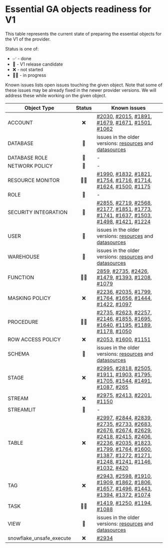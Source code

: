 # Essential GA objects readiness for V1

This table represents the current state of preparing the essential objects for the V1 of the provider.

Status is one of:

- ✅ - done<br>
- 🚀 - V1 release candidate<br>
- ❌ - not started<br>
- 👨‍💻 - in progress<br>

Known issues lists open issues touching the given object. Note that some of these issues may be already fixed in the
newer provider versions. We will address these while working on the given object.

| Object Type              | Status | Known issues                                                                                                                                                                                                                                                                                                                                                                                                                                                                                                                                                                                                                                                                                                                                                                                                                                                                                                                                                                                                                                                                                                                                                                                                                                                                                                                                                                                                                                                                                                                                                                                                                                                                                                                                                                                                                                                                                                                                                                                                                                                                                                                                                                                                                                                                                   |
|--------------------------|:------:|------------------------------------------------------------------------------------------------------------------------------------------------------------------------------------------------------------------------------------------------------------------------------------------------------------------------------------------------------------------------------------------------------------------------------------------------------------------------------------------------------------------------------------------------------------------------------------------------------------------------------------------------------------------------------------------------------------------------------------------------------------------------------------------------------------------------------------------------------------------------------------------------------------------------------------------------------------------------------------------------------------------------------------------------------------------------------------------------------------------------------------------------------------------------------------------------------------------------------------------------------------------------------------------------------------------------------------------------------------------------------------------------------------------------------------------------------------------------------------------------------------------------------------------------------------------------------------------------------------------------------------------------------------------------------------------------------------------------------------------------------------------------------------------------------------------------------------------------------------------------------------------------------------------------------------------------------------------------------------------------------------------------------------------------------------------------------------------------------------------------------------------------------------------------------------------------------------------------------------------------------------------------------------------------|
| ACCOUNT                  |   ❌    | [#2030](https://github.com/Snowflake-Labs/terraform-provider-snowflake/issues/2030), [#2015](https://github.com/Snowflake-Labs/terraform-provider-snowflake/issues/2015), [#1891](https://github.com/Snowflake-Labs/terraform-provider-snowflake/issues/1891), [#1679](https://github.com/Snowflake-Labs/terraform-provider-snowflake/issues/1679), [#1671](https://github.com/Snowflake-Labs/terraform-provider-snowflake/issues/1671), [#1501](https://github.com/Snowflake-Labs/terraform-provider-snowflake/issues/1501), [#1062](https://github.com/Snowflake-Labs/terraform-provider-snowflake/issues/1062)                                                                                                                                                                                                                                                                                                                                                                                                                                                                                                                                                                                                                                                                                                                                                                                                                                                                                                                                                                                                                                                                                                                                                                                                                                                                                                                                                                                                                                                                                                                                                                                                                                                                              |
| DATABASE                 |   🚀   | issues in the older versions: [resources](https://github.com/Snowflake-Labs/terraform-provider-snowflake/issues?q=label%3Aresource%3Adatabase+) and [datasources](https://github.com/Snowflake-Labs/terraform-provider-snowflake/issues?q=label%3Adata_source%3Adatabases+)                                                                                                                                                                                                                                                                                                                                                                                                                                                                                                                                                                                                                                                                                                                                                                                                                                                                                                                                                                                                                                                                                                                                                                                                                                                                                                                                                                                                                                                                                                                                                                                                                                                                                                                                                                                                                                                                                                                                                                                                                    |
| DATABASE ROLE            |   🚀   | -                                                                                                                                                                                                                                                                                                                                                                                                                                                                                                                                                                                                                                                                                                                                                                                                                                                                                                                                                                                                                                                                                                                                                                                                                                                                                                                                                                                                                                                                                                                                                                                                                                                                                                                                                                                                                                                                                                                                                                                                                                                                                                                                                                                                                                                                                              |
| NETWORK POLICY           |   🚀   | -                                                                                                                                                                                                                                                                                                                                                                                                                                                                                                                                                                                                                                                                                                                                                                                                                                                                                                                                                                                                                                                                                                                                                                                                                                                                                                                                                                                                                                                                                                                                                                                                                                                                                                                                                                                                                                                                                                                                                                                                                                                                                                                                                                                                                                                                                              |
| RESOURCE MONITOR         | 👨‍💻  | [#1990](https://github.com/Snowflake-Labs/terraform-provider-snowflake/issues/1990), [#1832](https://github.com/Snowflake-Labs/terraform-provider-snowflake/issues/1832), [#1821](https://github.com/Snowflake-Labs/terraform-provider-snowflake/issues/1821), [#1754](https://github.com/Snowflake-Labs/terraform-provider-snowflake/issues/1754), [#1716](https://github.com/Snowflake-Labs/terraform-provider-snowflake/issues/1716), [#1714](https://github.com/Snowflake-Labs/terraform-provider-snowflake/issues/1714), [#1624](https://github.com/Snowflake-Labs/terraform-provider-snowflake/issues/1624), [#1500](https://github.com/Snowflake-Labs/terraform-provider-snowflake/issues/1500), [#1175](https://github.com/Snowflake-Labs/terraform-provider-snowflake/issues/1175)                                                                                                                                                                                                                                                                                                                                                                                                                                                                                                                                                                                                                                                                                                                                                                                                                                                                                                                                                                                                                                                                                                                                                                                                                                                                                                                                                                                                                                                                                                    |
| ROLE                     |   🚀   | -                                                                                                                                                                                                                                                                                                                                                                                                                                                                                                                                                                                                                                                                                                                                                                                                                                                                                                                                                                                                                                                                                                                                                                                                                                                                                                                                                                                                                                                                                                                                                                                                                                                                                                                                                                                                                                                                                                                                                                                                                                                                                                                                                                                                                                                                                              |
| SECURITY INTEGRATION     |   🚀   | [#2855](https://github.com/Snowflake-Labs/terraform-provider-snowflake/issues/2855), [#2719](https://github.com/Snowflake-Labs/terraform-provider-snowflake/issues/2719), [#2568](https://github.com/Snowflake-Labs/terraform-provider-snowflake/issues/2568), [#2177](https://github.com/Snowflake-Labs/terraform-provider-snowflake/issues/2177), [#1851](https://github.com/Snowflake-Labs/terraform-provider-snowflake/issues/1851), [#1773](https://github.com/Snowflake-Labs/terraform-provider-snowflake/issues/1773), [#1741](https://github.com/Snowflake-Labs/terraform-provider-snowflake/issues/1741), [#1637](https://github.com/Snowflake-Labs/terraform-provider-snowflake/issues/1637), [#1503](https://github.com/Snowflake-Labs/terraform-provider-snowflake/issues/1503), [#1498](https://github.com/Snowflake-Labs/terraform-provider-snowflake/issues/1498), [#1421](https://github.com/Snowflake-Labs/terraform-provider-snowflake/issues/1421), [#1224](https://github.com/Snowflake-Labs/terraform-provider-snowflake/issues/1224)                                                                                                                                                                                                                                                                                                                                                                                                                                                                                                                                                                                                                                                                                                                                                                                                                                                                                                                                                                                                                                                                                                                                                                                                                                     |
| USER                     |   🚀   | issues in the older versions: [resources](https://github.com/Snowflake-Labs/terraform-provider-snowflake/issues?q=label%3Aresource%3Auser+) and [datasources](https://github.com/Snowflake-Labs/terraform-provider-snowflake/issues?q=label%3Adata_source%3Ausers+)                                                                                                                                                                                                                                                                                                                                                                                                                                                                                                                                                                                                                                                                                                                                                                                                                                                                                                                                                                                                                                                                                                                                                                                                                                                                                                                                                                                                                                                                                                                                                                                                                                                                                                                                                                                                                                                                                                                                                                                                                            |
| WAREHOUSE                |   🚀   | issues in the older versions: [resources](https://github.com/Snowflake-Labs/terraform-provider-snowflake/issues?q=label%3Aresource%3Awarehouse+) and [datasources](https://github.com/Snowflake-Labs/terraform-provider-snowflake/issues?q=label%3Adata_source%3Awarehouses+)                                                                                                                                                                                                                                                                                                                                                                                                                                                                                                                                                                                                                                                                                                                                                                                                                                                                                                                                                                                                                                                                                                                                                                                                                                                                                                                                                                                                                                                                                                                                                                                                                                                                                                                                                                                                                                                                                                                                                                                                                  |
| FUNCTION                 | 👨‍💻  | [2859](https://github.com/Snowflake-Labs/terraform-provider-snowflake/issues/2859), [#2735](https://github.com/Snowflake-Labs/terraform-provider-snowflake/issues/2735), [#2426](https://github.com/Snowflake-Labs/terraform-provider-snowflake/issues/2426), [#1479](https://github.com/Snowflake-Labs/terraform-provider-snowflake/issues/1479), [#1393](https://github.com/Snowflake-Labs/terraform-provider-snowflake/issues/1393), [#1208](https://github.com/Snowflake-Labs/terraform-provider-snowflake/issues/1208), [#1079](https://github.com/Snowflake-Labs/terraform-provider-snowflake/issues/1079)                                                                                                                                                                                                                                                                                                                                                                                                                                                                                                                                                                                                                                                                                                                                                                                                                                                                                                                                                                                                                                                                                                                                                                                                                                                                                                                                                                                                                                                                                                                                                                                                                                                                               |
| MASKING POLICY           |   ❌    | [#2236](https://github.com/Snowflake-Labs/terraform-provider-snowflake/issues/2236), [#2035](https://github.com/Snowflake-Labs/terraform-provider-snowflake/issues/2035), [#1799](https://github.com/Snowflake-Labs/terraform-provider-snowflake/issues/1799), [#1764](https://github.com/Snowflake-Labs/terraform-provider-snowflake/issues/1764), [#1656](https://github.com/Snowflake-Labs/terraform-provider-snowflake/issues/1656), [#1444](https://github.com/Snowflake-Labs/terraform-provider-snowflake/issues/1444), [#1422](https://github.com/Snowflake-Labs/terraform-provider-snowflake/issues/1422), [#1097](https://github.com/Snowflake-Labs/terraform-provider-snowflake/issues/1097)                                                                                                                                                                                                                                                                                                                                                                                                                                                                                                                                                                                                                                                                                                                                                                                                                                                                                                                                                                                                                                                                                                                                                                                                                                                                                                                                                                                                                                                                                                                                                                                         |
| PROCEDURE                | 👨‍💻  | [#2735](https://github.com/Snowflake-Labs/terraform-provider-snowflake/issues/2735), [#2623](https://github.com/Snowflake-Labs/terraform-provider-snowflake/issues/2623), [#2257](https://github.com/Snowflake-Labs/terraform-provider-snowflake/issues/2257), [#2146](https://github.com/Snowflake-Labs/terraform-provider-snowflake/issues/2146), [#1855](https://github.com/Snowflake-Labs/terraform-provider-snowflake/issues/1855), [#1695](https://github.com/Snowflake-Labs/terraform-provider-snowflake/issues/1695), [#1640](https://github.com/Snowflake-Labs/terraform-provider-snowflake/issues/1640), [#1195](https://github.com/Snowflake-Labs/terraform-provider-snowflake/issues/1195), [#1189](https://github.com/Snowflake-Labs/terraform-provider-snowflake/issues/1189), [#1178](https://github.com/Snowflake-Labs/terraform-provider-snowflake/issues/1178), [#1050](https://github.com/Snowflake-Labs/terraform-provider-snowflake/issues/1050)                                                                                                                                                                                                                                                                                                                                                                                                                                                                                                                                                                                                                                                                                                                                                                                                                                                                                                                                                                                                                                                                                                                                                                                                                                                                                                                          |
| ROW ACCESS POLICY        |   ❌    | [#2053](https://github.com/Snowflake-Labs/terraform-provider-snowflake/issues/2053), [#1600](https://github.com/Snowflake-Labs/terraform-provider-snowflake/issues/1600), [#1151](https://github.com/Snowflake-Labs/terraform-provider-snowflake/issues/1151)                                                                                                                                                                                                                                                                                                                                                                                                                                                                                                                                                                                                                                                                                                                                                                                                                                                                                                                                                                                                                                                                                                                                                                                                                                                                                                                                                                                                                                                                                                                                                                                                                                                                                                                                                                                                                                                                                                                                                                                                                                  |
| SCHEMA                   |   🚀   | issues in the older versions: [resources](https://github.com/Snowflake-Labs/terraform-provider-snowflake/issues?q=label%3Aresource%3Aschema+) and [datasources](https://github.com/Snowflake-Labs/terraform-provider-snowflake/issues?q=label%3Adata_source%3Aschemas+)                                                                                                                                                                                                                                                                                                                                                                                                                                                                                                                                                                                                                                                                                                                                                                                                                                                                                                                                                                                                                                                                                                                                                                                                                                                                                                                                                                                                                                                                                                                                                                                                                                                                                                                                                                                                                                                                                                                                                                                                                        |
| STAGE                    |   ❌    | [#2995](https://github.com/Snowflake-Labs/terraform-provider-snowflake/issues/2995), [#2818](https://github.com/Snowflake-Labs/terraform-provider-snowflake/issues/2818), [#2505](https://github.com/Snowflake-Labs/terraform-provider-snowflake/issues/2505), [#1911](https://github.com/Snowflake-Labs/terraform-provider-snowflake/issues/1911), [#1903](https://github.com/Snowflake-Labs/terraform-provider-snowflake/issues/1903), [#1795](https://github.com/Snowflake-Labs/terraform-provider-snowflake/issues/1795), [#1705](https://github.com/Snowflake-Labs/terraform-provider-snowflake/issues/1705), [#1544](https://github.com/Snowflake-Labs/terraform-provider-snowflake/issues/1544), [#1491](https://github.com/Snowflake-Labs/terraform-provider-snowflake/issues/1491), [#1087](https://github.com/Snowflake-Labs/terraform-provider-snowflake/issues/1087), [#265](https://github.com/Snowflake-Labs/terraform-provider-snowflake/issues/265)                                                                                                                                                                                                                                                                                                                                                                                                                                                                                                                                                                                                                                                                                                                                                                                                                                                                                                                                                                                                                                                                                                                                                                                                                                                                                                                            |
| STREAM                   |   ❌    | [#2975](https://github.com/Snowflake-Labs/terraform-provider-snowflake/issues/2975), [#2413](https://github.com/Snowflake-Labs/terraform-provider-snowflake/issues/2413), [#2201](https://github.com/Snowflake-Labs/terraform-provider-snowflake/issues/2201), [#1150](https://github.com/Snowflake-Labs/terraform-provider-snowflake/issues/1150)                                                                                                                                                                                                                                                                                                                                                                                                                                                                                                                                                                                                                                                                                                                                                                                                                                                                                                                                                                                                                                                                                                                                                                                                                                                                                                                                                                                                                                                                                                                                                                                                                                                                                                                                                                                                                                                                                                                                             |
| STREAMLIT                |   🚀   | -                                                                                                                                                                                                                                                                                                                                                                                                                                                                                                                                                                                                                                                                                                                                                                                                                                                                                                                                                                                                                                                                                                                                                                                                                                                                                                                                                                                                                                                                                                                                                                                                                                                                                                                                                                                                                                                                                                                                                                                                                                                                                                                                                                                                                                                                                              |
| TABLE                    |   ❌    | [#2997](https://github.com/Snowflake-Labs/terraform-provider-snowflake/issues/2997), [#2844](https://github.com/Snowflake-Labs/terraform-provider-snowflake/issues/2844), [#2839](https://github.com/Snowflake-Labs/terraform-provider-snowflake/issues/2839), [#2735](https://github.com/Snowflake-Labs/terraform-provider-snowflake/issues/2735), [#2733](https://github.com/Snowflake-Labs/terraform-provider-snowflake/issues/2733), [#2683](https://github.com/Snowflake-Labs/terraform-provider-snowflake/issues/2683), [#2676](https://github.com/Snowflake-Labs/terraform-provider-snowflake/issues/2676), [#2674](https://github.com/Snowflake-Labs/terraform-provider-snowflake/issues/2674), [#2629](https://github.com/Snowflake-Labs/terraform-provider-snowflake/issues/2629), [#2418](https://github.com/Snowflake-Labs/terraform-provider-snowflake/issues/2418), [#2415](https://github.com/Snowflake-Labs/terraform-provider-snowflake/issues/2415), [#2406](https://github.com/Snowflake-Labs/terraform-provider-snowflake/issues/2406), [#2236](https://github.com/Snowflake-Labs/terraform-provider-snowflake/issues/2236), [#2035](https://github.com/Snowflake-Labs/terraform-provider-snowflake/issues/2035), [#1823](https://github.com/Snowflake-Labs/terraform-provider-snowflake/issues/1823), [#1799](https://github.com/Snowflake-Labs/terraform-provider-snowflake/issues/1799), [#1764](https://github.com/Snowflake-Labs/terraform-provider-snowflake/issues/1764), [#1600](https://github.com/Snowflake-Labs/terraform-provider-snowflake/issues/1600), [#1387](https://github.com/Snowflake-Labs/terraform-provider-snowflake/issues/1387), [#1272](https://github.com/Snowflake-Labs/terraform-provider-snowflake/issues/1272), [#1271](https://github.com/Snowflake-Labs/terraform-provider-snowflake/issues/1271), [#1248](https://github.com/Snowflake-Labs/terraform-provider-snowflake/issues/1248), [#1241](https://github.com/Snowflake-Labs/terraform-provider-snowflake/issues/1241), [#1146](https://github.com/Snowflake-Labs/terraform-provider-snowflake/issues/1146), [#1032](https://github.com/Snowflake-Labs/terraform-provider-snowflake/issues/1032), [#420](https://github.com/Snowflake-Labs/terraform-provider-snowflake/issues/420) |
| TAG                      |   ❌    | [#2943](https://github.com/Snowflake-Labs/terraform-provider-snowflake/issues/2902), [#2598](https://github.com/Snowflake-Labs/terraform-provider-snowflake/issues/2598), [#1910](https://github.com/Snowflake-Labs/terraform-provider-snowflake/issues/1910), [#1909](https://github.com/Snowflake-Labs/terraform-provider-snowflake/issues/1909), [#1862](https://github.com/Snowflake-Labs/terraform-provider-snowflake/issues/1862), [#1806](https://github.com/Snowflake-Labs/terraform-provider-snowflake/issues/1806), [#1657](https://github.com/Snowflake-Labs/terraform-provider-snowflake/issues/1657), [#1496](https://github.com/Snowflake-Labs/terraform-provider-snowflake/issues/1496), [#1443](https://github.com/Snowflake-Labs/terraform-provider-snowflake/issues/1443), [#1394](https://github.com/Snowflake-Labs/terraform-provider-snowflake/issues/1394), [#1372](https://github.com/Snowflake-Labs/terraform-provider-snowflake/issues/1372), [#1074](https://github.com/Snowflake-Labs/terraform-provider-snowflake/issues/1074)                                                                                                                                                                                                                                                                                                                                                                                                                                                                                                                                                                                                                                                                                                                                                                                                                                                                                                                                                                                                                                                                                                                                                                                                                                     |
| TASK                     | 👨‍💻  | [#1419](https://github.com/Snowflake-Labs/terraform-provider-snowflake/issues/1419), [#1250](https://github.com/Snowflake-Labs/terraform-provider-snowflake/issues/1250), [#1194](https://github.com/Snowflake-Labs/terraform-provider-snowflake/issues/1194), [#1088](https://github.com/Snowflake-Labs/terraform-provider-snowflake/issues/1088)                                                                                                                                                                                                                                                                                                                                                                                                                                                                                                                                                                                                                                                                                                                                                                                                                                                                                                                                                                                                                                                                                                                                                                                                                                                                                                                                                                                                                                                                                                                                                                                                                                                                                                                                                                                                                                                                                                                                             |
| VIEW                     |   🚀   | issues in the older versions: [resources](https://github.com/Snowflake-Labs/terraform-provider-snowflake/issues?q=label%3Aresource%3Aview+) and [datasources](https://github.com/Snowflake-Labs/terraform-provider-snowflake/issues?q=label%3Adata_source%3Aviews+)                                                                                                                                                                                                                                                                                                                                                                                                                                                                                                                                                                                                                                                                                                                                                                                                                                                                                                                                                                                                                                                                                                                                                                                                                                                                                                                                                                                                                                                                                                                                                                                                                                                                                                                                                                                                                                                                                                                                                                                                                            |
| snowflake_unsafe_execute |   ❌    | [#2934](https://github.com/Snowflake-Labs/terraform-provider-snowflake/issues/2934)                                                                                                                                                                                                                                                                                                                                                                                                                                                                                                                                                                                                                                                                                                                                                                                                                                                                                                                                                                                                                                                                                                                                                                                                                                                                                                                                                                                                                                                                                                                                                                                                                                                                                                                                                                                                                                                                                                                                                                                                                                                                                                                                                                                                            |

